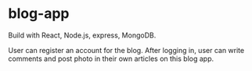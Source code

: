 # blog-app
Build with React, Node.js, express, MongoDB.

User can register an account for the blog.
After logging in, user can write comments and post photo in their own articles on this blog app.

